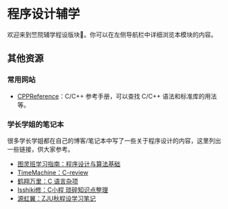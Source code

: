 # 程序设计辅学

欢迎来到竺院辅学程设版块🤗。你可以在左侧导航栏中详细浏览本模块的内容。

## 其他资源

### 常用网站

- [CPPReference](https://zh.cppreference.com/w/%E9%A6%96%E9%A1%B5)：C/C++ 参考手册，可以查找 C/C++ 语法和标准库的用法等。

### 学长学姐的笔记本

很多学长学姐都在自己的博客/笔记本中写了一些关于程序设计的内容，这里列出一些链接，供大家参考。

- [图灵班学习指南：程序设计与算法基础](https://zju-turing.github.io/TuringCourses/major_basic/programming/)
- [TimeMachine：C-review](https://zhoutimemachine.github.io/2022/07/07/2021/C-review/)
- [鹤翔万里：C 语言杂项](https://note.tonycrane.cc/cs/pl/c_cpp/c/)
- [Isshiki修：C小程 琐碎知识点整理](https://note.isshikih.top/cour_note/D1QD_CXiaoCheng/)
- [源虹翼：ZJU秋程设学习笔记](https://www.cnblogs.com/yuanhongyi/p/17329921.html)